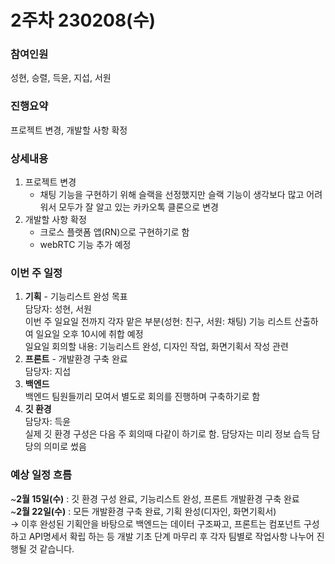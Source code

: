 # 2주차 230208(수)

### 참여인원

성현, 승렬, 득윤, 지섭, 서원

### 진행요약

프로젝트 변경, 개발할 사항 확정

### 상세내용

1. 프로젝트 변경
   * 채팅 기능을 구현하기 위해 슬랙을 선정했지만 슬랙 기능이 생각보다 많고 어려워서 모두가 잘 알고 있는 카카오톡 클론으로 변경
2. 개발할 사항 확정
   * 크로스 플랫폼 앱(RN)으로 구현하기로 함
   * webRTC 기능 추가 예정

### 이번 주 일정

1. **기획** - 기능리스트 완성 목표\
   담당자: 성현, 서원\
   이번 주 일요일 전까지 각자 맡은 부분(성현: 친구, 서원: 채팅) 기능 리스트 산출하여 일요일 오후 10시에 취합 예정\
   일요일 회의할 내용: 기능리스트 완성, 디자인 작업, 화면기획서 작성 관련
2. **프론트** - 개발환경 구축 완료\
   담당자: 지섭
3. **백엔드**\
   백엔드 팀원들끼리 모여서 별도로 회의를 진행하며 구축하기로 함
4. **깃 환경**\
   담당자: 득윤\
   실제 깃 환경 구성은 다음 주 회의때 다같이 하기로 함. 담당자는 미리 정보 습득 담당의 의미로 썼음

### 예상 일정 흐름

\~**2월 15일(수)** : 깃 환경 구성 완료, 기능리스트 완성, 프론트 개발환경 구축 완료\
\~**2월 22일(수)** : 모든 개발환경 구축 완료, 기획 완성(디자인, 화면기획서)\
→ 이후 완성된 기획안을 바탕으로 백엔드는 데이터 구조짜고, 프론트는 컴포넌트 구성하고 API명세서 확립 하는 등 개발 기초 단계 마무리 후 각자 팀별로 작업사항 나누어 진행될 것 같습니다.
